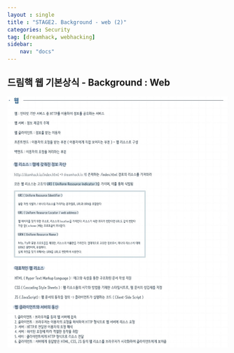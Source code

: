 ```yaml
---
layout : single
title : "STAGE2. Background - web (2)"
categories: Security
tag: [dreamhack, webhacking]
sidebar:
    nav: "docs"
---
```

## 드림핵 웹 기본상식 - Background : Web
<img src = "/images/webbackground/5.jpg">

